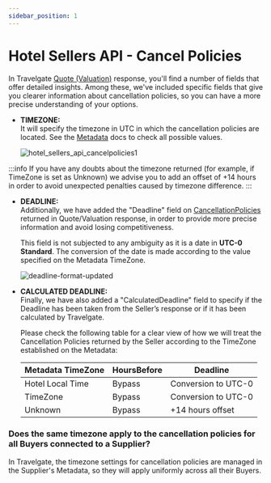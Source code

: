 ```yaml
---
sidebar_position: 1
---
```


# Hotel Sellers API - Cancel Policies

In Travelgate [Quote (Valuation)](/docs/apis/for-sellers/hotel-pull-sellers-api/booking-flow/valuation) response, you'll find a number of fields that offer detailed insights. Among these, we've included specific fields that give you clearer information about cancellation policies, so you can have a more precise understanding of your options.

- **TIMEZONE:**  
    It will specify the timezone in UTC in which the cancellation policies are located. See the [Metadata](/docs/apis/for-sellers/hotel-pull-sellers-api/content/meta-data) docs to check all possible values.

    ![hotel_sellers_api_cancelpolicies1](https://storage.travelgate.com/kbase/hotel_sellers_api_cancelpolicies1.jpg)


:::info
If you have any doubts about the timezone returned (for example, if TimeZone is set as Unknown) we advise you to add an offset of +14 hours in order to avoid unexpected penalties caused by timezone difference.
:::

- **DEADLINE:**  
    Additionally, we have added the "Deadline" field on [CancellationPolicies](/docs/apis/for-sellers/hotel-pull-sellers-api/booking-flow/valuation) returned in Quote/Valuation response, in order to provide more precise information and avoid losing competitiveness.

    This field is not subjected to any ambiguity as it is a date in **UTC-0 Standard**. The conversion of the date is made according to the value specified on the Metadata TimeZone.

    ![deadline-format-updated](https://storage.travelgate.com/kbase/deadline-format-updated.jpg)

- **CALCULATED DEADLINE:**  
    Finally, we have also added a "CalculatedDeadline" field to specify if the Deadline has been taken from the Seller’s response or if it has been calculated by Travelgate.

    Please check the following table for a clear view of how we will treat the Cancellation Policies returned by the Seller according to the TimeZone established on the Metadata:

    | Metadata TimeZone | HoursBefore | Deadline |
    |-------------------|-------------|----------|
    | Hotel Local Time        | Bypass   | Conversion to UTC-0 |
    | TimeZone        | Bypass   | Conversion to UTC-0 |
    | Unknown        | Bypass   | +14 hours offset |

### Does the same timezone apply to the cancellation policies for all Buyers connected to a Supplier?

In Travelgate, the timezone settings for cancellation policies are managed in the Supplier's Metadata, so they will apply uniformly across all their Buyers.